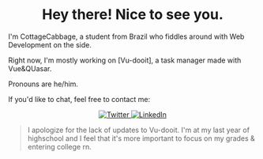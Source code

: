 <h1  align='center'>Hey there! Nice to see you.</h1>

I'm CottageCabbage, a student from Brazil who fiddles around with Web Development on the side.

Right now, I'm mostly working on [Vu-dooit], a task manager made with Vue&QUasar.

Pronouns are he/him.

If you'd like to chat, feel free to contact me:

<p  align='center'>

<a  href="https://twitter.com/CottageCabbage"  target="_blank">
<img  alt="Twitter"  src="https://img.shields.io/badge/twitter-%2312100E.svg?&style=for-the-badge&logo=twitter&logoColor=blue" />
</a> <a  href="https://www.linkedin.com/in/guilherme-harmatiuk-arantes"  target="_blank">
<img  alt="LinkedIn"  src="https://img.shields.io/badge/linkedin-%2312100E.svg?&style=for-the-badge&logo=linkedin&logoColor=blue" />

</a>

</p>

> I apologize for the lack of updates to Vu-dooit. I'm at my last year of highschool and I feel that it's more important to focus on my grades & entering college rn.


<!-- ## Things I code with

![HTML5](https://img.shields.io/badge/html5-%23E34F26.svg?style=for-the-badge&logo=html5&logoColor=white) ![CSS3](https://img.shields.io/badge/css3-%231572B6.svg?style=for-the-badge&logo=css3&logoColor=white) ![JavaScript](https://img.shields.io/badge/javascript-%23323330.svg?style=for-the-badge&logo=javascript&logoColor=%23F7DF1E) ![Electron.js](https://img.shields.io/badge/Electron-191970?style=for-the-badge&logo=Electron&logoColor=white) ![Vue.js](https://img.shields.io/badge/vuejs-%2335495e.svg?style=for-the-badge&logo=vuedotjs&logoColor=%234FC08D)

 -->

<!-- ## My Github Stats

![](https://github-readme-stats.vercel.app/api?username=cottagecabbage&theme=gotham&hide_border=false&include_all_commits=false&count_private=false)

![](https://github-readme-streak-stats.herokuapp.com/?user=CottageCabbage&theme=gotham&hide_border=false)

![](https://github-readme-stats.vercel.app/api/top-langs/?username=CottageCabbage&theme=gotham&hide_border=false&include_all_commits=false&count_private=false&layout=compact)

-->
